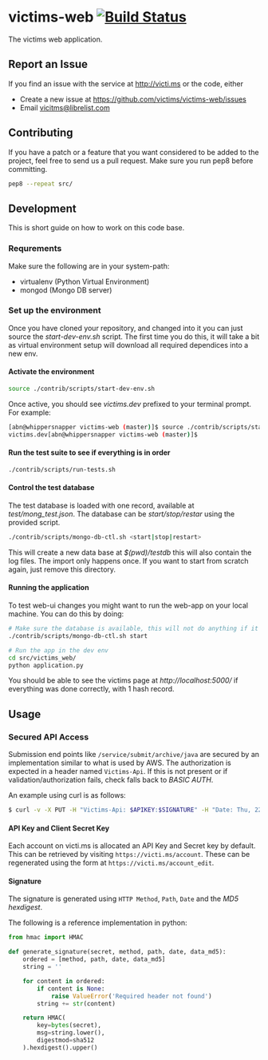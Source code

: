 victims-web [![Build Status](https://travis-ci.org/victims/victims-web.png)](https://travis-ci.org/victims/victims-web)
===========
The victims web application.
## Report an Issue
If you find an issue with the service at http://victi.ms or the code, either
* Create a new issue at https://github.com/victims/victims-web/issues
* Email vicitms@librelist.com

## Contributing
If you have a patch or a feature that you want considered to be added to the project, feel free to send us a pull request.
Make sure you run pep8 before committing.
```sh
pep8 --repeat src/
```
## Development
This is short guide on how to work on this code base.
### Requrements
Make sure the following are in your system-path:
* virtualenv (Python Virtual Environment)
* mongod (Mongo DB server)

### Set up the environment
Once you have cloned your repository, and changed into it you can just source the _start-dev-env.sh_ script. The first time you do this, it will take a bit as virtual environment setup will download all required dependices into a new env.
#### Activate the environment
```sh
source ./contrib/scripts/start-dev-env.sh
```
Once active, you should see _victims.dev_ prefixed to your terminal prompt. For example:
```sh
[abn@whippersnapper victims-web (master)]$ source ./contrib/scripts/start-dev-env.sh 
victims.dev[abn@whippersnapper victims-web (master)]$ 
```
#### Run the test suite to see if everything is in order
```sh
./contrib/scripts/run-tests.sh
```
#### Control the test database
The test database is loaded with one record, available at _test/mong_test.json_. The database can be _start/stop/restar_ using the provided script.
```sh
./contrib/scripts/mongo-db-ctl.sh <start|stop|restart>
```
This will create a new data base at _$(pwd)/testdb_ this will also contain the log files. The import only happens once. If you want to start from scratch again, just remove this directory.
#### Running the application
To test web-ui changes you might want to run the web-app on your local machine. You can do this by doing:
```sh
# Make sure the database is available, this will not do anything if it is already running
./contrib/scripts/mongo-db-ctl.sh start

# Run the app in the dev env
cd src/victims_web/
python application.py
```
You should be able to see the victims page at _http://localhost:5000/_ if everything was done correctly, with 1 hash record.

## Usage
### Secured API Access
Submission end points like ```/service/submit/archive/java``` are secured by an implementation similar to what is used by AWS. The authorization is expected in a header named ```Victims-Api```. If this is not present or if validation/authorization fails, check falls back to *BASIC AUTH*.

An example using curl is as follows:
```sh
$ curl -v -X PUT -H "Victims-Api: $APIKEY:$SIGNATURE" -H "Date: Thu, 22 Aug 2013 15:20:37 GMT" -F archive=@$ARCHIVE http://$VICTIMS_SERVER/service/submit/archive/java?version=VID\&groupId=GID\&artifactId=AID\&cves=CVE-2013-0000,CVE-2013-0001
```
#### API Key and Client Secret Key
Each account on victi.ms is allocated an API Key and Secret key by default. This can be retrieved by visiting ```https://victi.ms/account```. These can be regenerated using the form at ```https://victi.ms/account_edit```.

#### Signature
The signature is generated using ```HTTP Method```, ```Path```, ```Date``` and the *MD5 hexdigest*.

The following is a reference implementation in python:
```py
from hmac import HMAC

def generate_signature(secret, method, path, date, data_md5):
    ordered = [method, path, date, data_md5]
    string = ''

    for content in ordered:
        if content is None:
            raise ValueError('Required header not found')
        string += str(content)

    return HMAC(
        key=bytes(secret),
        msg=string.lower(),
        digestmod=sha512
    ).hexdigest().upper()
```
